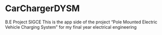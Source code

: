 # CarChargerDYSM
B.E Project 
SIGCE
This is the app side of the project “Pole Mounted Electric Vehicle Charging System” for my final year electrical engineering 
